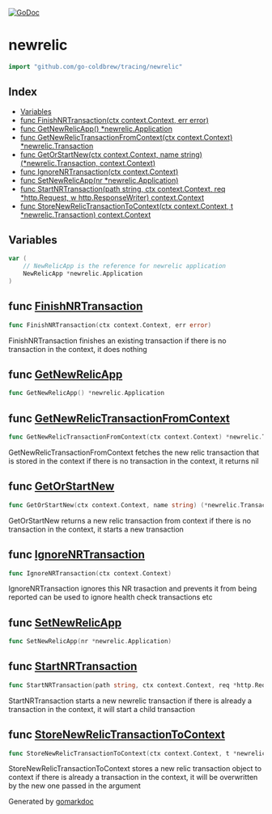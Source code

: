 <!-- Code generated by gomarkdoc. DO NOT EDIT -->

[![GoDoc](https://img.shields.io/badge/pkg.go.dev-doc-blue)](http://pkg.go.dev/github.com/go-coldbrew/tracing)

# newrelic

```go
import "github.com/go-coldbrew/tracing/newrelic"
```

## Index

- [Variables](<#variables>)
- [func FinishNRTransaction(ctx context.Context, err error)](<#func-finishnrtransaction>)
- [func GetNewRelicApp() *newrelic.Application](<#func-getnewrelicapp>)
- [func GetNewRelicTransactionFromContext(ctx context.Context) *newrelic.Transaction](<#func-getnewrelictransactionfromcontext>)
- [func GetOrStartNew(ctx context.Context, name string) (*newrelic.Transaction, context.Context)](<#func-getorstartnew>)
- [func IgnoreNRTransaction(ctx context.Context)](<#func-ignorenrtransaction>)
- [func SetNewRelicApp(nr *newrelic.Application)](<#func-setnewrelicapp>)
- [func StartNRTransaction(path string, ctx context.Context, req *http.Request, w http.ResponseWriter) context.Context](<#func-startnrtransaction>)
- [func StoreNewRelicTransactionToContext(ctx context.Context, t *newrelic.Transaction) context.Context](<#func-storenewrelictransactiontocontext>)


## Variables

```go
var (
    // NewRelicApp is the reference for newrelic application
    NewRelicApp *newrelic.Application
)
```

## func [FinishNRTransaction](<https://github.com/go-coldbrew/tracing/blob/main/newrelic/newrelic.go#L71>)

```go
func FinishNRTransaction(ctx context.Context, err error)
```

FinishNRTransaction finishes an existing transaction if there is no transaction in the context, it does nothing

## func [GetNewRelicApp](<https://github.com/go-coldbrew/tracing/blob/main/newrelic/newrelic.go#L20>)

```go
func GetNewRelicApp() *newrelic.Application
```

## func [GetNewRelicTransactionFromContext](<https://github.com/go-coldbrew/tracing/blob/main/newrelic/newrelic.go#L28>)

```go
func GetNewRelicTransactionFromContext(ctx context.Context) *newrelic.Transaction
```

GetNewRelicTransactionFromContext fetches the new relic transaction that is stored in the context if there is no transaction in the context, it returns nil

## func [GetOrStartNew](<https://github.com/go-coldbrew/tracing/blob/main/newrelic/newrelic.go#L34>)

```go
func GetOrStartNew(ctx context.Context, name string) (*newrelic.Transaction, context.Context)
```

GetOrStartNew returns a new relic transaction from context if there is no transaction in the context, it starts a new transaction

## func [IgnoreNRTransaction](<https://github.com/go-coldbrew/tracing/blob/main/newrelic/newrelic.go#L81>)

```go
func IgnoreNRTransaction(ctx context.Context)
```

IgnoreNRTransaction ignores this NR trasaction and prevents it from being reported can be used to ignore health check transactions etc

## func [SetNewRelicApp](<https://github.com/go-coldbrew/tracing/blob/main/newrelic/newrelic.go#L16>)

```go
func SetNewRelicApp(nr *newrelic.Application)
```

## func [StartNRTransaction](<https://github.com/go-coldbrew/tracing/blob/main/newrelic/newrelic.go#L47>)

```go
func StartNRTransaction(path string, ctx context.Context, req *http.Request, w http.ResponseWriter) context.Context
```

StartNRTransaction starts a new newrelic transaction if there is already a transaction in the context, it will start a child transaction

## func [StoreNewRelicTransactionToContext](<https://github.com/go-coldbrew/tracing/blob/main/newrelic/newrelic.go#L41>)

```go
func StoreNewRelicTransactionToContext(ctx context.Context, t *newrelic.Transaction) context.Context
```

StoreNewRelicTransactionToContext stores a new relic transaction object to context if there is already a transaction in the context, it will be overwritten by the new one passed in the argument



Generated by [gomarkdoc](<https://github.com/princjef/gomarkdoc>)
